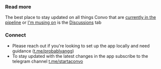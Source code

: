 ### Read more
The best place to stay updated on all things Convo that are [currently in the pipeline](https://github.com/kernel-community/convo-app/discussions/categories/dev-notes) or [I'm musing on](https://github.com/kernel-community/convo-app/discussions/categories/vibe) is the [Discussions](https://github.com/kernel-community/convo-app/discussions) tab

### Connect

- Please reach out if you're looking to set up the app locally and need guidance ([t.me/probablyangg](https://t.me/probablyangg))
- To stay updated with the latest changes in the app subscribe to the telegram channel [t.me/startaconvo](https://t.me/startaconvo)
